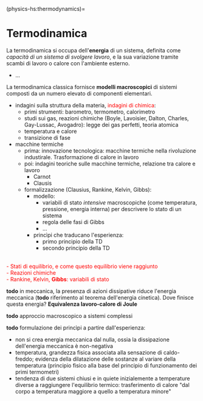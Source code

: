 (physics-hs:thermodynamics)=
# Termodinamica

La termodinamica si occupa dell'**energia** di un sistema, definita come *capacità di un sistema di svolgere lavoro*, e la sua variazione tramite scambi di lavoro o calore con l'ambiente esterno.
- ...

La termodinamica classica fornisce **modelli macroscopici** di sistemi composti da un numero elevato di componenti elementari.

- indagini sulla struttura della materia, <span style="color:red">indagini di chimica</span>:
  - primi strumenti: barometro, termometro, calorimetro
  - studi sui gas, reazioni chimiche (Boyle, Lavoisier, Dalton, Charles, Gay-Lussac, Avogadro): legge dei gas perfetti, teoria atomica
  - temperatura e calore
  - transizione di fase
- macchine termiche
  - prima: innovazione tecnologica: macchine termiche nella rivoluzione industirale. Trasformazione di calore in lavoro
  - poi: indagini teoriche sulle macchine termiche, relazione tra calore e lavoro
    - Carnot
    - Clausis
  - formalizzazione (Clausius, Rankine, Kelvin, Gibbs):
    - modello:
      - variabili di stato *intensive* macroscopiche (come temperatura, pressione, energia interna) per descrivere lo stato di un sistema
      - regola delle fasi di Gibbs
      - ...
    - princìpi che traducano l'esperienza:
      - primo principio della TD
      - secondo principio della TD


<br><span style="color:red">- Stati di equilibrio, e come questo equilibrio viene raggiunto</span>
<br><span style="color:red">- Reazioni chimiche</span>
<br><span style="color:red">- Rankine, Kelvin, **Gibbs**: variabili di stato</span>


**todo** in meccanica, la presenza di azioni dissipative riduce l'energia meccanica (**todo** riferimento al teorema dell'energia cinetica). Dove finisce questa energia? **Equivalenza lavoro-calore di Joule**

**todo** approccio macroscopico a sistemi complessi

**todo** formulazione dei princìpi a partire dall'esperienza:
- non si crea energia meccanica dal nulla, ossia la dissipazione dell'energia meccanica è non-negativa
- temperatura, grandezza fisica associata alla sensazione di caldo-freddo; evidenza della dilatazione delle sostanze al variare della temperatura (principio fisico alla base del principio di funzionamento dei primi termometri)
- tendenza di due sistemi chiusi e in quiete inizialemente a temperature diverse a raggiungere l'equilibrio termico: trasferimento di calore "dal corpo a temperatura maggiore a quello a temperatura minore"


